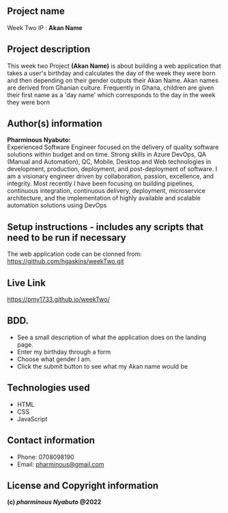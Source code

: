 ## Project name

Week Two IP : **Akan Name**
## Project description

This week two Project **(Akan Name)** is about building a web application that takes a user's birthday and calculates the day of the week they were born and then depending on their gender outputs their Akan Name. 
Akan names are derived from Ghanian culture. Frequently in Ghana, children are given their first name as a 'day name' which corresponds to the day in the week they were born
## Author(s) information

**Pharminous Nyabuto:**  
Experienced Software Engineer focused on the delivery of quality software solutions within budget and on time. Strong skills in Azure DevOps, QA (Manual and Automation), QC, Mobile, Desktop and Web technologies in development, production, deployment, and post-deployment of software. I am a visionary engineer driven by collaboration, passion, excellence, and integrity. Most recently I have been focusing on building pipelines, continuous integration, continuous delivery, deployment, microservice architecture, and the implementation of highly available and scalable automation solutions using DevOps
## Setup instructions - includes any scripts that need to be run if necessary

The web application code can be clonned from: https://github.com/hgaskins/weekTwo.git
## Live Link

https://pmy1733.github.io/weekTwo/
## BDD.

* See a  small description of what the application does on the landing page.
* Enter my birthday through a form 
* Choose what gender I am.
* Click the submit button to see what my Akan name would be
## Technologies used

* HTML
* CSS
* JavaScript
## Contact information

* Phone: 0708098190
* Email: pharminous@gmail.com
## License and Copyright information
__(c) *pharminous Nyabuto*  @2022__